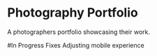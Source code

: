 # Photography Portfolio
A photographers portfolio showcasing their work.

#In Progress Fixes
Adjusting mobile experience
